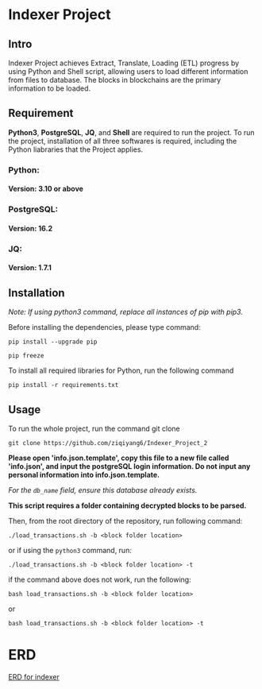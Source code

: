 # Indexer Project

## Intro
Indexer Project achieves Extract, Translate, Loading (ETL) progress by using Python and Shell script, allowing users to load different information from files to database. The blocks in blockchains are the primary information to be loaded. 

## Requirement
**Python3**, **PostgreSQL**, **JQ**, and **Shell** are required to run the project. To run the project, installation of all three softwares is required, including the Python liabraries that the Project applies. 
### Python:
#### Version: 3.10 or above 
### PostgreSQL:
#### Version: 16.2
### JQ:
#### Version: 1.7.1

## Installation
*Note: If using python3 command, replace all instances of pip with pip3.*

Before installing the dependencies, please type command:
```
pip install --upgrade pip
```

```
pip freeze
```

To install all required libraries for Python, run the following command
```
pip install -r requirements.txt
```

## Usage
To run the whole project, run the command git clone
```
git clone https://github.com/ziqiyang6/Indexer_Project_2
```
**Please open 'info.json.template', copy this file to a new file called 'info.json', and input the postgreSQL login information. Do not input any personal information into info.json.template.**

*For the `db_name` field, ensure this database already exists.*

**This script requires a folder containing decrypted blocks to be parsed.**

Then, from the root directory of the repository, run following command:
```
./load_transactions.sh -b <block folder location>
```
or if using the `python3` command, run:
```
./load_transactions.sh -b <block folder location> -t
```
if the command above does not work, run the following:
```
bash load_transactions.sh -b <block folder location>
```
or 
```
bash load_transactions.sh -b <block folder location> -t
```
# ERD
[ERD for indexer](ERD.pdf)


